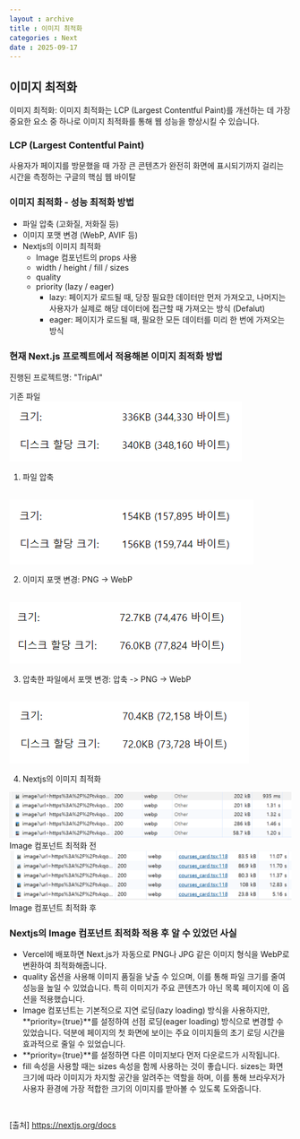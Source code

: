 ```yaml
---
layout : archive
title : 이미지 최적화
categories : Next
date : 2025-09-17
---
```


## 이미지 최적화

이미지 최적화: 이미지 최적화는 LCP (Largest Contentful Paint)를 개선하는 데 가장 중요한 요소 중 하나로 이미지 최적화를 통해 웹 성능을 향상시킬 수 있습니다.

### LCP (Largest Contentful Paint)

사용자가 페이지를 방문했을 때 가장 큰 콘텐츠가 완전히 화면에 표시되기까지 걸리는 시간을 측정하는 구글의 핵심 웹 바이탈


### 이미지 최적화 - 성능 최적화 방법

- 파일 압축 (고화질, 저화질 등)
- 이미지 포맷 변경 (WebP, AVIF 등)
- Nextjs의 이미지 최적화
    - Image 컴포넌트의 props 사용
    - width / height / fill / sizes
    - quality
    - priority (lazy / eager)
        - lazy: 페이지가 로드될 때, 당장 필요한 데이터만 먼저 가져오고, 나머지는 사용자가 실제로 해당 데이터에 접근할 때 가져오는 방식 (Defalut)
        - eager: 페이지가 로드될 때, 필요한 모든 데이터를 미리 한 번에 가져오는 방식


### 현재 Next.js 프로젝트에서 적용해본 이미지 최적화 방법
진행된 프로젝트명: "TripAI"

기존 파일
<br />
<img src="../../assets/image/원본 이미지.PNG" />

1. 파일 압축
<br />
<img src="../../assets/image/압축한 이미지.PNG" />

2. 이미지 포맷 변경: PNG -> WebP
<br />
<img src="../../assets/image/포맷 이미지.PNG" />

3. 압축한 파일에서 포맷 변경: 압축 -> PNG -> WebP
<br />
<img src="../../assets/image/압축 후 포맷한 이미지.PNG" />

4. Nextjs의 이미지 최적화

<img src="../../assets/image/이미지 최적화 전.PNG" />
<br />
Image 컴포넌트 최적화 전

<br />

<img src="../../assets/image/이미지 최적화 후.PNG" />
<br />
Image 컴포넌트 최적화 후

<br />

### Nextjs의 Image 컴포넌트 최적화 적용 후 알 수 있었던 사실

- Vercel에 배포하면 Next.js가 자동으로 PNG나 JPG 같은 이미지 형식을 WebP로 변환하여 최적화해줍니다. 
- quality 옵션을 사용해 이미지 품질을 낮출 수 있으며, 이를 통해 파일 크기를 줄여 성능을 높일 수 있었습니다. 특히 이미지가 주요 콘텐츠가 아닌 목록 페이지에 이 옵션을 적용했습니다.
- Image 컴포넌트는 기본적으로 지연 로딩(lazy loading) 방식을 사용하지만, **priority={true}**를 설정하여 선점 로딩(eager loading) 방식으로 변경할 수 있었습니다. 덕분에 페이지의 첫 화면에 보이는 주요 이미지들의 초기 로딩 시간을 효과적으로 줄일 수 있었습니다.
- **priority={true}**를 설정하면 다른 이미지보다 먼저 다운로드가 시작됩니다.
- fill 속성을 사용할 때는 sizes 속성을 함께 사용하는 것이 좋습니다. sizes는 화면 크기에 따라 이미지가 차지할 공간을 알려주는 역할을 하며, 이를 통해 브라우저가 사용자 환경에 가장 적합한 크기의 이미지를 받아볼 수 있도록 도와줍니다.


<br />

[출처] https://nextjs.org/docs